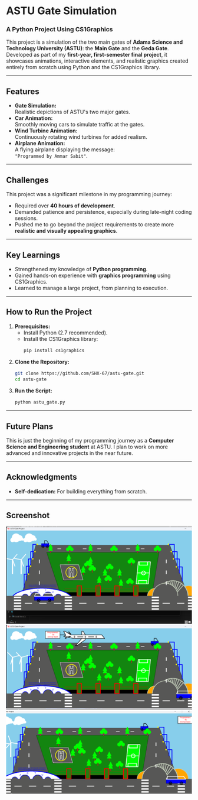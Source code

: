 
# **ASTU Gate Simulation**  
### A Python Project Using CS1Graphics  

This project is a simulation of the two main gates of **Adama Science and Technology University (ASTU)**: the **Main Gate** and the **Geda Gate**. Developed as part of my **first-year, first-semester final project**, it showcases animations, interactive elements, and realistic graphics created entirely from scratch using Python and the CS1Graphics library.  

---

## **Features**  
- **Gate Simulation:**  
  Realistic depictions of ASTU's two major gates.  
- **Car Animation:**  
  Smoothly moving cars to simulate traffic at the gates.  
- **Wind Turbine Animation:**  
  Continuously rotating wind turbines for added realism.  
- **Airplane Animation:**  
  A flying airplane displaying the message:  
  `"Programmed by Ammar Sabit"`.  

---

## **Challenges**  
This project was a significant milestone in my programming journey:  
- Required over **40 hours of development**.  
- Demanded patience and persistence, especially during late-night coding sessions.  
- Pushed me to go beyond the project requirements to create more **realistic and visually appealing graphics**.  

---

## **Key Learnings**  
- Strengthened my knowledge of **Python programming**.  
- Gained hands-on experience with **graphics programming** using CS1Graphics.  
- Learned to manage a large project, from planning to execution.  

---

## **How to Run the Project**  
1. **Prerequisites:**  
   - Install Python (2.7 recommended).  
   - Install the CS1Graphics library:  
     ```bash
     pip install cs1graphics
     ```  
2. **Clone the Repository:**  
   ```bash
   git clone https://github.com/SHX-67/astu-gate.git
   cd astu-gate
   ```  
3. **Run the Script:**  
   ```bash
   python astu_gate.py
   ```  

---

## **Future Plans**  
This is just the beginning of my programming journey as a **Computer Science and Engineering student** at ASTU. I plan to work on more advanced and innovative projects in the near future.  

---

## **Acknowledgments**  
- **Self-dedication:** For building everything from scratch.  

---

## Screenshot

![Project Screenshot](./screenshots/Screenshot-1.png)
![Project Screenshot](./screenshots/Screenshot-2.png)
![Project Screenshot](./screenshots/Screenshot-3.png)
